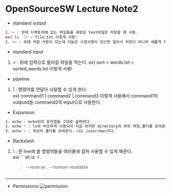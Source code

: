 # OpenSourceSW Lecture Note2

* standard output
```sh
1. > : 현재 디렉토리에 있는 파일들을 새로운 text파일로 저장할 때 사용. 
ex) ls -lh > file.txt 이렇게 사용!  
2. >> : 위에 처럼 사용이 되는데 이놈은 수정사항이 있으면 덮어서 저장이 아니라 새롭게 저장하는 느낌. 
```

* standard input
1. < : 뒤에 입력으로 들어갈 파일을 적는다. 
ex) sort < words.txt > sorted_words.txt 이렇게 사용!  

* pipeline 
1. | : 명령어를 연달아 사용할 수 있게 한다.  
ex) command1 | command2 | command3 이렇게 사용해서 command1의 outputd을 command2의 input으로 사용한다.

* Expansion
```sh
1. echo : echo뒤의 문자열을 그대로 출력한다. 
2. echo * : ls와 비슷하게 사용되어 지금 위치한 directory의 하위 파일,폴더를 보여준다.  
3. echo ~ : 최상의 폴더를 보여준다. 나는 /user/mac이다. 
```

* Backslash
1. \ : 한 line에 쓸 명령어들을 여러줄에 걸쳐 사용할 수 있게 해준다.  
ex) ```sh
    ls -l \. 
    > --reverse \. 
    > --human-readable    
    ```

---
* Permissions
![permission](https://i0.wp.com/techbyexample.com/wp-content/uploads/2022/04/file-permissions.drawio-min.png?w=640&ssl=1.png)
